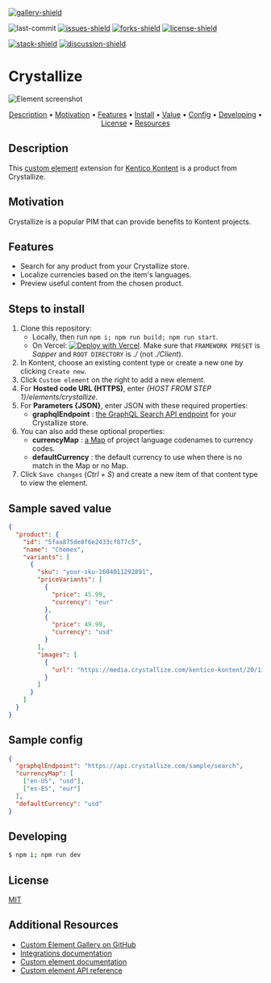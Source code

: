 [![gallery-shield]](https://kentico.github.io/kontent-custom-element-samples/gallery/)

![last-commit]
[![issues-shield]](https://github.com/yuriys-kentico/kenticokontentkonservatory/issues)
[![forks-shield]](https://github.com/yuriys-kentico/kenticokontentkonservatory/network/members)
[![license-shield]](https://github.com/yuriys-kentico/kenticokontentkonservatory/blob/main/license)

[![stack-shield]](https://stackoverflow.com/tags/kentico-kontent)
[![discussion-shield]](https://github.com/Kentico/Home/discussions)

# Crystallize

![Element screenshot](https://assets-us-01.kc-usercontent.com/10cfe925-5d5a-0029-ac35-5fa8123935a0/297e8f24-f263-4db4-87e0-1ff226dca5d9/CrystallizeCustomElement.png)

<p align="center">
  <a href="#description">Description</a> •
  <a href="#motivation">Motivation</a> •
  <a href="#features">Features</a> •
  <a href="#steps-to-install">Install</a> •
  <a href="#sample-saved-value">Value</a> •
  <a href="#sample-config">Config</a> •
  <a href="#developing">Developing</a> •
  <a href="#license">License</a> •
  <a href="#additional-resources">Resources</a>
</p>

## Description

This [custom element](https://docs.kontent.ai/tutorials/develop-apps/integrate/integrating-your-own-content-editing-features) extension for [Kentico Kontent](https://kontent.ai) is a product from Crystallize.

## Motivation

Crystallize is a popular PIM that can provide benefits to Kontent projects.

## Features

- Search for any product from your Crystallize store.
- Localize currencies based on the item's languages.
- Preview useful content from the chosen product.

## Steps to install

1. Clone this repository:
   - Locally, then run `npm i; npm run build; npm run start`.
   - On Vercel: [![Deploy with Vercel](https://vercel.com/button)](https://vercel.com/new/git/external?repository-url=https%3A%2F%2Fgithub.com%2Fyuriys-kentico%2FKenticoKontentKonservatory%2F). Make sure that `FRAMEWORK PRESET` is _Sapper_ and `ROOT DIRECTORY` is _./_ (not _./Client_).
1. In Kontent, choose an existing content type or create a new one by clicking `Create new`.
1. Click `Custom element` on the right to add a new element.
1. For **Hosted code URL (HTTPS)**, enter _{HOST FROM STEP 1}/elements/crystallize_.
1. For **Parameters {JSON}**, enter JSON with these required properties:
   - **graphqlEndpoint** : [the GraphQL Search API endpoint](https://crystallize.com/learn/developer-guides/api-overview/api-endpoints) for your Crystallize store.
1. You can also add these optional properties:
   - **currencyMap** : [a Map](https://developer.mozilla.org/en-US/docs/Web/JavaScript/Reference/Global_Objects/Map) of project language codenames to currency codes.
   - **defaultCurrency** : the default currency to use when there is no match in the Map or no Map.
1. Click `Save changes` (_Ctrl + S_) and create a new item of that content type to view the element.

## Sample saved value

```json
{
  "product": {
    "id": "5faa875de8f6e2433cf877c5",
    "name": "Chemex",
    "variants": [
      {
        "sku": "your-sku-1604011292891",
        "priceVariants": [
          {
            "price": 45.99,
            "currency": "eur"
          },
          {
            "price": 49.99,
            "currency": "usd"
          }
        ],
        "images": [
          {
            "url": "https://media.crystallize.com/kentico-kontent/20/11/10/2/ebcdae2cb9029cd541577e49cc234725f57ae5ef.jpg"
          }
        ]
      }
    ]
  }
}
```

## Sample config

```json
{
  "graphqlEndpoint": "https://api.crystallize.com/sample/search",
  "currencyMap": [
    ["en-US", "usd"],
    ["es-ES", "eur"]
  ],
  "defaultCurrency": "usd"
}
```

## Developing

```bash
$ npm i; npm run dev
```

## License

[MIT](https://tldrlegal.com/license/mit-license)

## Additional Resources

- [Custom Element Gallery on GitHub](https://kentico.github.io/kontent-custom-element-samples/gallery/)
- [Integrations documentation](https://docs.kontent.ai/tutorials/develop-apps/integrate/integrations-overview)
- [Custom element documentation](https://docs.kontent.ai/tutorials/develop-apps/integrate/content-editing-extensions)
- [Custom element API reference](https://docs.kontent.ai/reference/custom-elements-js-api)

[gallery-shield]: https://img.shields.io/static/v1?label=&message=extension%20gallery&color=51bce0&style=for-the-badge
[last-commit]: https://img.shields.io/github/last-commit/yuriys-kentico/KenticoKontentKonservatory?style=for-the-badge
[issues-shield]: https://img.shields.io/github/issues/yuriys-kentico/KenticoKontentKonservatory.svg?style=for-the-badge
[forks-shield]: https://img.shields.io/github/forks/yuriys-kentico/KenticoKontentKonservatory.svg?style=for-the-badge
[license-shield]: https://img.shields.io/github/license/yuriys-kentico/KenticoKontentKonservatory.svg?style=for-the-badge
[stack-shield]: https://img.shields.io/badge/Stack%20Overflow-ASK%20NOW-FE7A16.svg?logo=stackoverflow&logoColor=white&style=for-the-badge
[discussion-shield]: https://img.shields.io/badge/GitHub-Discussions-FE7A16.svg?logo=github&style=for-the-badge
